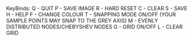 KeyBinds:
Q - QUIT
P - SAVE IMAGE
R - HARD RESET 
C - CLEAR 
S - SAVE 
H - HELP 
F - CHANGE COLOUR 
T - SNAPPING MODE ON/OFF (YOUR SAMPLE POINTS MAY SNAP TO THE GREY AXIS)
M - EVENLY DISTRIBUTED NODES/CHEBYSHEV NODES 
G - GRID ON/OFF 
L - CLEAR GRID
